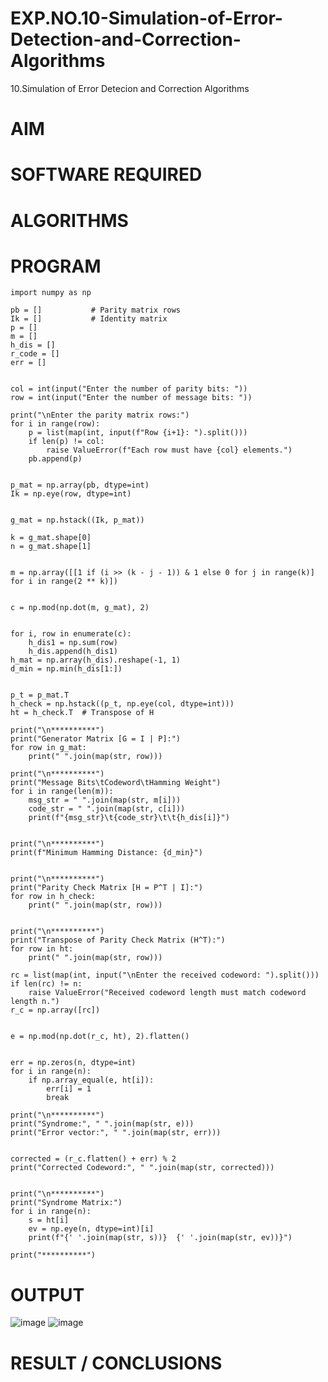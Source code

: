 # EXP.NO.10-Simulation-of-Error-Detection-and-Correction-Algorithms
10.Simulation of Error Detecion and Correction Algorithms

# AIM

# SOFTWARE REQUIRED

# ALGORITHMS

# PROGRAM
   
    import numpy as np

    pb = []           # Parity matrix rows
    Ik = []           # Identity matrix
    p = []
    m = []
    h_dis = []
    r_code = []
    err = []


    col = int(input("Enter the number of parity bits: "))
    row = int(input("Enter the number of message bits: "))

    print("\nEnter the parity matrix rows:")
    for i in range(row):
        p = list(map(int, input(f"Row {i+1}: ").split()))
        if len(p) != col:
            raise ValueError(f"Each row must have {col} elements.")
        pb.append(p)


    p_mat = np.array(pb, dtype=int)
    Ik = np.eye(row, dtype=int)


    g_mat = np.hstack((Ik, p_mat))

    k = g_mat.shape[0]
    n = g_mat.shape[1]


    m = np.array([[1 if (i >> (k - j - 1)) & 1 else 0 for j in range(k)] for i in range(2 ** k)])


    c = np.mod(np.dot(m, g_mat), 2)


    for i, row in enumerate(c):
        h_dis1 = np.sum(row)
        h_dis.append(h_dis1)
    h_mat = np.array(h_dis).reshape(-1, 1)
    d_min = np.min(h_dis[1:])


    p_t = p_mat.T
    h_check = np.hstack((p_t, np.eye(col, dtype=int)))
    ht = h_check.T  # Transpose of H

    print("\n**********")
    print("Generator Matrix [G = I | P]:")
    for row in g_mat:
        print(" ".join(map(str, row)))

    print("\n**********")
    print("Message Bits\tCodeword\tHamming Weight")
    for i in range(len(m)):
        msg_str = " ".join(map(str, m[i]))
        code_str = " ".join(map(str, c[i]))
        print(f"{msg_str}\t{code_str}\t\t{h_dis[i]}")


    print("\n**********")
    print(f"Minimum Hamming Distance: {d_min}")


    print("\n**********")
    print("Parity Check Matrix [H = P^T | I]:")
    for row in h_check:
        print(" ".join(map(str, row)))


    print("\n**********")
    print("Transpose of Parity Check Matrix (H^T):")
    for row in ht:
        print(" ".join(map(str, row)))

    rc = list(map(int, input("\nEnter the received codeword: ").split()))
    if len(rc) != n:
        raise ValueError("Received codeword length must match codeword length n.")
    r_c = np.array([rc])


    e = np.mod(np.dot(r_c, ht), 2).flatten()


    err = np.zeros(n, dtype=int)
    for i in range(n):
        if np.array_equal(e, ht[i]):
            err[i] = 1
            break

    print("\n**********")
    print("Syndrome:", " ".join(map(str, e)))
    print("Error vector:", " ".join(map(str, err)))


    corrected = (r_c.flatten() + err) % 2
    print("Corrected Codeword:", " ".join(map(str, corrected)))


    print("\n**********")
    print("Syndrome Matrix:")
    for i in range(n):
        s = ht[i]
        ev = np.eye(n, dtype=int)[i]
        print(f"{' '.join(map(str, s))}  {' '.join(map(str, ev))}")

    print("**********")

# OUTPUT
![image](https://github.com/user-attachments/assets/f91acc42-2338-40a7-85a5-f3aea8f79c8b)
![image](https://github.com/user-attachments/assets/a2cc109f-c07d-4dce-8208-90a37a028c72)


 
# RESULT / CONCLUSIONS
